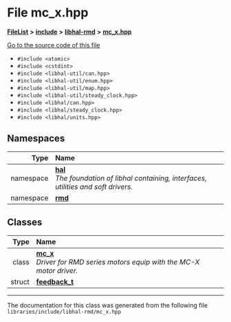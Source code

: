 

# File mc\_x.hpp



[**FileList**](files.md) **>** [**include**](dir_cba0faac6e93618a6e2539705915bd70.md) **>** [**libhal-rmd**](dir_3a391231662e3c35ce1f8bf907d80c4f.md) **>** [**mc\_x.hpp**](mc__x_8hpp.md)

[Go to the source code of this file](mc__x_8hpp_source.md)



* `#include <atomic>`
* `#include <cstdint>`
* `#include <libhal-util/can.hpp>`
* `#include <libhal-util/enum.hpp>`
* `#include <libhal-util/map.hpp>`
* `#include <libhal-util/steady_clock.hpp>`
* `#include <libhal/can.hpp>`
* `#include <libhal/steady_clock.hpp>`
* `#include <libhal/units.hpp>`













## Namespaces

| Type | Name |
| ---: | :--- |
| namespace | [**hal**](namespacehal.md) <br>_The foundation of libhal containing, interfaces, utilities and soft drivers._  |
| namespace | [**rmd**](namespacehal_1_1rmd.md) <br> |


## Classes

| Type | Name |
| ---: | :--- |
| class | [**mc\_x**](classhal_1_1rmd_1_1mc__x.md) <br>_Driver for RMD series motors equip with the MC-X motor driver._  |
| struct | [**feedback\_t**](structhal_1_1rmd_1_1mc__x_1_1feedback__t.md) <br> |



















































------------------------------
The documentation for this class was generated from the following file `libraries/include/libhal-rmd/mc_x.hpp`

